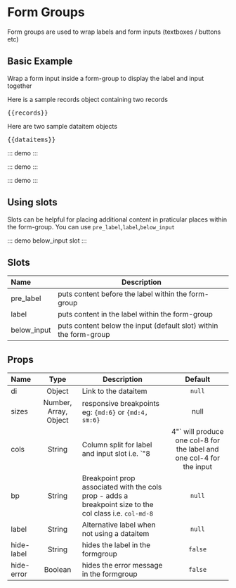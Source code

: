 # Form Groups

Form groups are used to wrap labels and form inputs (textboxes / buttons etc) 
## Basic Example
Wrap a form input inside a form-group to display the label and input together

Here is a sample records object containing two records

<pre class="text-white">{{records}}</pre>

Here are two sample dataitem objects 

<pre class="text-white">{{dataitems}}</pre>

::: demo
<card>
  <form-group :di="dataitems.MyDataitem1" cols="4|8" v-slot="{di}">
	 <textbox :di="di" v-model="records.MyDataitem1"/>
  </form-group>
  <form-group :di="dataitems.MyDataitem2" cols="4|8" v-slot="{di}">
    <btn-group  :di="di" v-model="records.MyDataitem2" justified/>
  </form-group>
</card>
:::

::: demo
<card>
  <row form>
    <form-group :di="dataitems.MyDataitem1" :sizes="{md:6}" v-slot="{di}">
      <textbox :di="di" v-model="records.MyDataitem1"/>
    </form-group>
    <form-group :di="dataitems.MyDataitem2" :sizes="{md:6}" v-slot="{di}">
      <btn-group :di="di" v-model="records.MyDataitem2" justified/>
    </form-group>
  </row>
</card>
:::

::: demo
<card>
  <form-group label="Alternative label" :sizes="{md:6}">
    <textbox :di="dataitems.MyDataitem1" v-model="records.MyDataitem1"/>
  </form-group>
</card>
:::

## Using slots
Slots can be helpful for placing additional content in praticular places within the form-group.  You can use `pre_label`,`label`,`below_input`

::: demo
<card>
  <form-group label="A different way to customise the label" :sizes="{md:6}">
    <span slot="below_input" class="text-danger">below_input slot</span>
    <textbox :di="dataitems.MyDataitem1" v-model="records.MyDataitem1"/>
  </form-group>
</card>
:::


## Slots
Name        | Description 
:--------   | ----------- 
pre_label   | puts content before the label within the form-group
label       | puts content in the label within the form-group
below_input | puts content below the input (default slot) within the form-group

## Props
Name        | Type    | Description | Default
:--------   | :----:  | ----------- | :-----:
di          | Object  | Link to the dataitem | `null`
sizes       | Number, Array, Object  | responsive breakpoints eg: `{md:6}` or `{md:4, sm:6}` | null
cols        | String  | Column split for label and input slot i.e. `"8|4"` will produce one col-8 for the label and one col-4 for the input | `null`
bp          | String  | Breakpoint prop associated with the cols prop - adds a breakpoint size to the col class i.e. `col-md-8` | `null`
label       | String  | Alternative label when not using a dataitem | `null`
hide-label  | String  | hides the label in the formgroup | `false`
hide-error  | Boolean | hides the error message in the formgroup | `false`

<script>
export default {
  data() {
    return {
      records: {
        MyDataitem1: "Joe",
        MyDataitem2: 1,
      },
      dataitems: {
        MyDataitem1: {
          name: "FirstName",
          label: "First Name:"
        },
        MyDataitem2: {
          name: "YesNo",
          label: "Are you sure?",
          lookup: {
            items: [
              { label: "Yes", value: 1 },
              { label: "No", value: 2 }
            ]
          }
        }
      },
    }
  },
}
</script>
